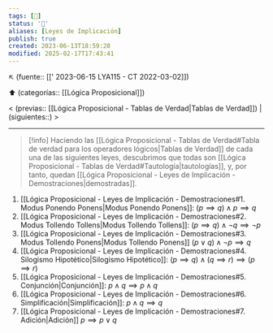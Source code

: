 ```yaml
---
tags: [📓]
status: '🌲'
aliases: [Leyes de Implicación]
publish: true
created: 2023-06-13T18:59:28
modified: 2025-02-17T17:43:41
---
```


↖️ (fuente:: [[' 2023-06-15 LYA115 - CT 2022-03-02]])

⬆️ (categorías:: [[Lógica Proposicional]])

< (previas:: [[Lógica Proposicional - Tablas de Verdad|Tablas de Verdad]]) | (siguientes::) >

---

> [!info] Haciendo las [[Lógica Proposicional - Tablas de Verdad#Tabla de verdad para los operadores lógicos|Tablas de Verdad]] de cada una de las siguientes leyes, descubrimos que todas son [[Lógica Proposicional - Tablas de Verdad#Tautología|tautologías]], y, por tanto, quedan [[Lógica Proposicional - Leyes de Implicación - Demostraciones|demostradas]].

1. [[Lógica Proposicional - Leyes de Implicación - Demostraciones#1. Modus Ponendo Ponens|Modus Ponendo Ponens]]: $(p \implies q) \land p \implies q$
1. [[Lógica Proposicional - Leyes de Implicación - Demostraciones#2. Modus Tollendo Tollens|Modus Tollendo Tollens]]: $(p \implies q) \land \lnot q \implies \lnot p$
1. [[Lógica Proposicional - Leyes de Implicación - Demostraciones#3. Modus Tollendo Ponens|Modus Tollendo Ponens]] $(p \lor q) \land \lnot p \implies q$
1. [[Lógica Proposicional - Leyes de Implicación - Demostraciones#4. Silogismo Hipotético|Silogismo Hipotético]]: $(p \implies q) \land (q \implies r) \implies (p \implies r)$
1. [[Lógica Proposicional - Leyes de Implicación - Demostraciones#5. Conjunción|Conjunción]]: $p \land q \implies p \land q$
1. [[Lógica Proposicional - Leyes de Implicación - Demostraciones#6. Simplificación|Simplificación]]: $p \land q \implies q$
1. [[Lógica Proposicional - Leyes de Implicación - Demostraciones#7. Adición|Adición]] $p \implies p \lor q$
